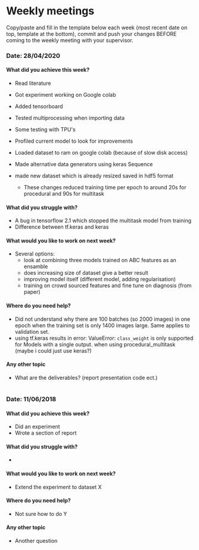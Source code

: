 # Weekly meetings

Copy/paste and fill in the template below each week (most recent date on top, template at the bottom), commit and push your changes BEFORE coming to the weekly meeting with your supervisor.    

### Date: 28/04/2020

#### What did you achieve this week?
* Read literature

* Got experiment working on Google colab
* Added tensorboard
* Tested multiprocessing when importing data
* Some testing with TPU's
* Profiled current model to look for improvements
* Loaded dataset to ram on google colab (because of slow disk access)
* Made alternative data generators using keras Sequence
* made new dataset which is already resized saved in hdf5 format
    * These changes reduced training time per epoch to around 20s for procedural and 90s for multitask

#### What did you struggle with?
* A bug in tensorflow 2.1 which stopped the multitask model from training
* Difference between tf.keras and keras

#### What would you like to work on next week?
* Several options:
    * look at combining three models trained on ABC features as an ensamble
    * does increasing size of dataset give a better result
    * improving model itself (different model, adding regularisation)
    * training on crowd sourced features and fine tune on diagnosis (from paper)

#### Where do you need help?
* Did not understand why there are 100 batches (so 2000 images) in one epoch when the training set is only
1400 images large. Same applies to validation set.
* using tf.keras results in error: 
ValueError: `class_weight` is only supported for Models with a single output.
when using procedural_multitask (maybe i could just use keras?)

#### Any other topic
* What are the deliverables? (report presentation code ect.)

#
### Date: 11/06/2018

#### What did you achieve this week?
* Did an experiment
* Wrote a section of report

#### What did you struggle with?
* 

#### What would you like to work on next week?
* Extend the experiment to dataset X

#### Where do you need help?
* Not sure how to do Y


#### Any other topic
* Another question